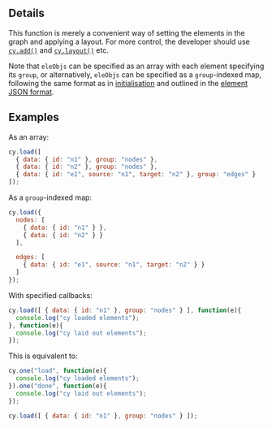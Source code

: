 ## Details

This function is merely a convenient way of setting the elements in the graph and applying a layout.  For more control, the developer should use [`cy.add()`](#core/graph-manipulation/cy.add) and [`cy.layout()`](#core/layout/cy.layout) etc.

Note that `eleObjs` can be specified as an array with each element specifying its `group`, or alternatively, `eleObjs` can be specified as a `group`-indexed map, following the same format as in [initialisation](#core/initialisation) and outlined in the [element JSON format](#notation/elements-json).

## Examples

As an array:
```js
cy.load([
  { data: { id: "n1" }, group: "nodes" },
  { data: { id: "n2" }, group: "nodes" },
  { data: { id: "e1", source: "n1", target: "n2" }, group: "edges" }
]);
```

As a `group`-indexed map:
```js
cy.load({
  nodes: [
    { data: { id: "n1" } },
    { data: { id: "n2" } }
  ],

  edges: [
    { data: { id: "e1", source: "n1", target: "n2" } }
  ]
});
```

With specified callbacks:
```js
cy.load([ { data: { id: "n1" }, group: "nodes" } ], function(e){
  console.log("cy loaded elements");
}, function(e){
  console.log("cy laid out elements");
});
```

This is equivalent to:
```js
cy.one("load", function(e){
  console.log("cy loaded elements");
}).one("done", function(e){
  console.log("cy laid out elements");
});

cy.load([ { data: { id: "n1" }, group: "nodes" } ]);
```